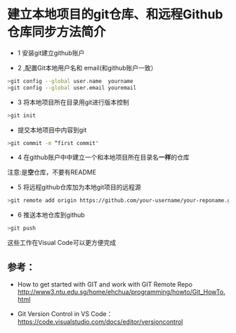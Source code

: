 # 建立本地项目的git仓库、和远程Github仓库同步方法简介

* 1 安装git建立github账户


* 2 ,配置Git本地用户名和 email(和github账户一致）

```bash
>git config --global user.name  yourname
>git config --global user.email youremail
```

* 3 将本地项目所在目录用git进行版本控制

```bash
>git init
```

* 提交本地项目中内容到git

```bash
>git commit -m “first commit"
```

* 4 在github账户中中建立一个和本地项目所在目录名**一样**的仓库

注意:是**空**仓库，不要有README

* 5 将远程github仓库加为本地git项目的远程源

```bash
>git remote add origin https://github.com/your-username/your-reponame.git     
```

* 6  推送本地仓库到github 

```bash
>git push
```
 
 这些工作在Visual Code可以更方便完成

 ## 参考：

 * How to get started with GIT and work with GIT Remote Repo http://www3.ntu.edu.sg/home/ehchua/programming/howto/Git_HowTo.html

 * Git Version Control in VS Code：https://code.visualstudio.com/docs/editor/versioncontrol
